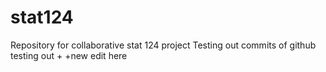 # stat124
Repository for collaborative stat 124 project Testing out commits of github
testing out
+
+new edit here

